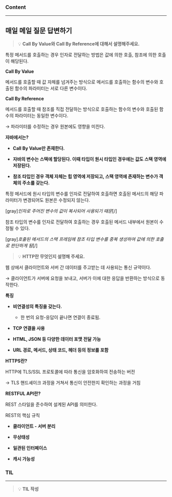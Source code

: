 
### Content

---

## 매일 메일 질문 답변하기

> 💡 ****Call By Value와 Call By Reference에 대해서 설명해주세요.****

특정 메서드를 호출하는 경우 인자로 전달하는 방법은 값에 의한 호출, 참조에 의한 호츌이 해당된다.


**Call By Value**

메서드를 호출할 때 값 자체를 넘겨주는 방식으로 메서드를 호출하는 함수의 변수와 호출된 함수의 파라미터는 서로 다른 변수이다.


**Call By Reference**

메서드를 호출할 때 참조를 직접 전달하는 방식으로 호출하는 함수의 변수와 호출된 함수의 파라미터는 동일한 변수이다.

→ 파라미터를 수정하는 경우 원본에도 영향을 미친다.


**자바에서는?**

- **Call By Value만 존재한다.**

- **자바의 변수는 스택에 할당된다. 이때 타입이 원시 타입인 경우에는 값도 스택 영역에 저장된다.**

- **참조 타입인 경우 객체 자체는 힙 영역에 저장되고, 스택 영역에 존재하는 변수가 객체의 주소를 갖는다.**


특정 메서드에 원시 타입의 변수를 인자로 전달하여 호출하면 호출된 메서드의 해당 파라미터가 변경되어도 원본은 수정되지 않는다.

[gray]*인자로 주어진 변수의 값이 복사되어 사용되기 때문*[/]


참조 타입의 변수를 인자로 전달하여 호출하는 경우 호출된 메서드 내부에서 원본이 수정될 수 있다.

[gray]*호출된 메서드의 스택 프레임에 참조 타입 변수를 중복 생성하여 값에 의한 호출로 판단하게 됨*[/]


> 💡 ****HTTP란 무엇인지 설명해 주세요.****

웹 상에서 클라이언트와 서버 간 데이터를 주고받는 데 사용되는 통신 규약이다.

→ 클라이언트가 서버에 요청을 보내고, 서버가 이에 대한 응답을 반환하는 방식으로 동작한다.


**특징**

- **비연결성의 특징을 갖는다.**
  - 한 번의 요청-응답이 끝나면 연결이 종료됨.


- **TCP 연결을 사용**

- **HTML, JSON 등 다양한 데이터 포맷 전달 가능**

- **URL 경로, 메서드, 상태 코드, 헤더 등의 정보를 포함**


**HTTPS란?**

HTTP에 TLS/SSL 프로토콜에 따라 통신을 암호화하여 전송하는 버전

→ TLS 핸드셰이크 과정을 거쳐서 통신이 안전한지 확인하는 과정을 거침


**RESTFUL API란?**

REST 스타일을 준수하여 설계된 API를 의미한다.


REST의 핵심 규칙

- **클라이언트 - 서버 분리**

- **무상태성**

- **일관된 인터페이스**

- **캐시 가능성**



### **TIL**

---


> 💡 **TIL 작성**

